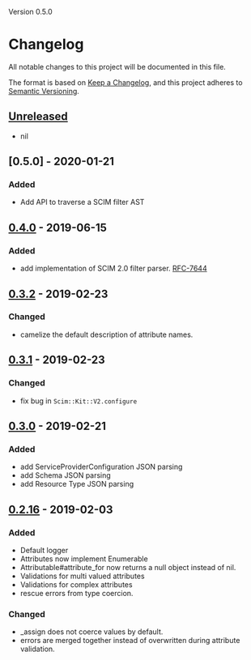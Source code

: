 Version 0.5.0

# Changelog
All notable changes to this project will be documented in this file.

The format is based on [Keep a Changelog](https://keepachangelog.com/en/1.0.0/),
and this project adheres to [Semantic Versioning](https://semver.org/spec/v2.0.0.html).

## [Unreleased]
- nil

## [0.5.0] - 2020-01-21
### Added
- Add API to traverse a SCIM filter AST

## [0.4.0] - 2019-06-15
### Added
- add implementation of SCIM 2.0 filter parser. [RFC-7644](https://tools.ietf.org/html/rfc7644#section-3.4.2.2)

## [0.3.2] - 2019-02-23
### Changed
- camelize the default description of attribute names.

## [0.3.1] - 2019-02-23
### Changed
- fix bug in `Scim::Kit::V2.configure`

## [0.3.0] - 2019-02-21
### Added
- add ServiceProviderConfiguration JSON parsing
- add Schema JSON parsing
- add Resource Type JSON parsing

## [0.2.16] - 2019-02-03
### Added
- Default logger
- Attributes now implement Enumerable
- Attributable#attribute\_for now returns a null object instead of nil.
- Validations for multi valued attributes
- Validations for complex attributes
- rescue errors from type coercion.

### Changed
- \_assign does not coerce values by default.
- errors are merged together instead of overwritten during attribute validation.

[Unreleased]: https://github.com/mokhan/scim-kit/compare/v0.5.0...HEAD
[0.4.0]: https://github.com/mokhan/scim-kit/compare/v0.4.0...v0.5.0
[0.4.0]: https://github.com/mokhan/scim-kit/compare/v0.3.2...v0.4.0
[0.3.2]: https://github.com/mokhan/scim-kit/compare/v0.3.1...v0.3.2
[0.3.1]: https://github.com/mokhan/scim-kit/compare/v0.3.0...v0.3.1
[0.3.0]: https://github.com/mokhan/scim-kit/compare/v0.2.16...v0.3.0
[0.2.16]: https://github.com/mokhan/scim-kit/compare/v0.2.15...v0.2.16
[0.2.15]: https://github.com/mokhan/scim-kit/compare/v0.2.14...v0.2.15
[0.2.14]: https://github.com/mokhan/scim-kit/compare/v0.2.13...v0.2.14
[0.2.13]: https://github.com/mokhan/scim-kit/compare/v0.2.12...v0.2.13
[0.2.12]: https://github.com/mokhan/scim-kit/compare/v0.2.11...v0.2.12
[0.2.11]: https://github.com/mokhan/scim-kit/compare/v0.2.10...v0.2.11
[0.2.10]: https://github.com/mokhan/scim-kit/compare/v0.2.9...v0.2.10
[0.2.9]: https://github.com/mokhan/scim-kit/compare/v0.2.8...v0.2.9
[0.2.8]: https://github.com/mokhan/scim-kit/compare/v0.2.7...v0.2.8
[0.2.7]: https://github.com/mokhan/scim-kit/compare/v0.2.6...v0.2.7
[0.2.6]: https://github.com/mokhan/scim-kit/compare/v0.2.5...v0.2.6
[0.2.5]: https://github.com/mokhan/scim-kit/compare/v0.2.4...v0.2.5
[0.2.4]: https://github.com/mokhan/scim-kit/compare/v0.2.3...v0.2.4
[0.2.3]: https://github.com/mokhan/scim-kit/compare/v0.2.2...v0.2.3
[0.2.2]: https://github.com/mokhan/scim-kit/compare/v0.2.1...v0.2.2
[0.2.1]: https://github.com/mokhan/scim-kit/compare/v0.2.0...v0.2.1
[0.2.0]: https://github.com/mokhan/scim-kit/compare/v0.1.0...v0.2.0
